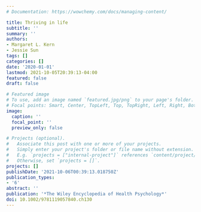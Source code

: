 ```yaml
---
# Documentation: https://wowchemy.com/docs/managing-content/

title: Thriving in life
subtitle: ''
summary: ''
authors:
- Margaret L. Kern
- Jessie Sun
tags: []
categories: []
date: '2020-01-01'
lastmod: 2021-10-05T20:39:13-04:00
featured: false
draft: false

# Featured image
# To use, add an image named `featured.jpg/png` to your page's folder.
# Focal points: Smart, Center, TopLeft, Top, TopRight, Left, Right, BottomLeft, Bottom, BottomRight.
image:
  caption: ''
  focal_point: ''
  preview_only: false

# Projects (optional).
#   Associate this post with one or more of your projects.
#   Simply enter your project's folder or file name without extension.
#   E.g. `projects = ["internal-project"]` references `content/project/deep-learning/index.md`.
#   Otherwise, set `projects = []`.
projects: []
publishDate: '2021-10-06T00:39:13.018750Z'
publication_types:
- '6'
abstract: ''
publication: '*The Wiley Encyclopedia of Health Psychology*'
doi: 10.1002/9781119057840.ch130
---
```

